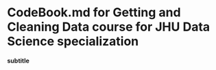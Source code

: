 # CodeBook.md for Getting and Cleaning Data course for JHU Data Science specialization

#### subtitle
